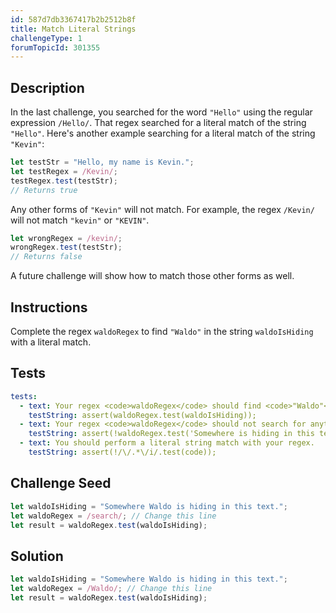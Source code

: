 ```yaml
---
id: 587d7db3367417b2b2512b8f
title: Match Literal Strings
challengeType: 1
forumTopicId: 301355
---
```


## Description

<section id='description'>

In the last challenge, you searched for the word `"Hello"` using the regular expression `/Hello/`. That regex searched for a literal match of the string `"Hello"`. Here's another example searching for a literal match of the string `"Kevin"`:

```js
let testStr = "Hello, my name is Kevin.";
let testRegex = /Kevin/;
testRegex.test(testStr);
// Returns true
```

Any other forms of `"Kevin"` will not match. For example, the regex `/Kevin/` will not match `"kevin"` or `"KEVIN"`.

```js
let wrongRegex = /kevin/;
wrongRegex.test(testStr);
// Returns false
```

A future challenge will show how to match those other forms as well.

</section>

## Instructions

<section id='instructions'>

Complete the regex `waldoRegex` to find `"Waldo"` in the string `waldoIsHiding` with a literal match.

</section>

## Tests

<section id='tests'>

```yml
tests:
  - text: Your regex <code>waldoRegex</code> should find <code>"Waldo"</code>
    testString: assert(waldoRegex.test(waldoIsHiding));
  - text: Your regex <code>waldoRegex</code> should not search for anything else.
    testString: assert(!waldoRegex.test('Somewhere is hiding in this text.'));
  - text: You should perform a literal string match with your regex.
    testString: assert(!/\/.*\/i/.test(code));

```

</section>

## Challenge Seed

<section id='challengeSeed'>

<div id='js-seed'>

```js
let waldoIsHiding = "Somewhere Waldo is hiding in this text.";
let waldoRegex = /search/; // Change this line
let result = waldoRegex.test(waldoIsHiding);
```

</div>

</section>

## Solution

<section id='solution'>

```js
let waldoIsHiding = "Somewhere Waldo is hiding in this text.";
let waldoRegex = /Waldo/; // Change this line
let result = waldoRegex.test(waldoIsHiding);
```

</section>

